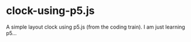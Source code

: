 # clock-using-p5.js

A simple layout clock using p5.js (from the coding train). I am just learning p5...
